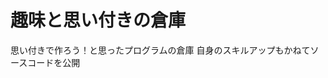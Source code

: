 # 趣味と思い付きの倉庫
思い付きで作ろう！と思ったプログラムの倉庫
自身のスキルアップもかねてソースコードを公開

<!---
Life-PC/Life-PC is a ✨ special ✨ repository because its `README.md` (this file) appears on your GitHub profile.
You can click the Preview link to take a look at your changes.
--->

